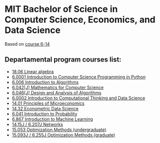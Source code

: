 # MIT Bachelor of Science in Computer Science, Economics, and Data Science
Based on [course 6-14](http://catalog.mit.edu/degree-charts/computer-science-economics-data-science-course-6-14/ "Computer Science, Economics, and Data Science")

## Departamental program courses list:
- [18.06 Linear algebra](https://ocw.mit.edu/courses/mathematics/18-06-linear-algebra-spring-2010/index.htm)
- [6.0001 Introduction to Computer Science Programming in Python](https://ocw.mit.edu/courses/electrical-engineering-and-computer-science/6-0001-introduction-to-computer-science-and-programming-in-python-fall-2016/)
- [6.006 Introduction to Algorithms](https://ocw.mit.edu/courses/electrical-engineering-and-computer-science/6-006-introduction-to-algorithms-fall-2011/)
- [6.042[J] Mathematics for Computer Science](https://ocw.mit.edu/courses/electrical-engineering-and-computer-science/6-042j-mathematics-for-computer-science-fall-2010/)
- [6.046[J] Design and Analysis of Algorithms](https://ocw.mit.edu/courses/electrical-engineering-and-computer-science/6-046j-design-and-analysis-of-algorithms-spring-2015/)
- [6.0002 Introduction to Computational Thinking and Data Science](https://ocw.mit.edu/courses/electrical-engineering-and-computer-science/6-0002-introduction-to-computational-thinking-and-data-science-fall-2016/)
- [14.01 Principles of Microeconomics](https://ocw.mit.edu/courses/economics/14-01sc-principles-of-microeconomics-fall-2011/)
- [14.32 Econometric Data Science](https://ocw.mit.edu/courses/economics/14-32-econometrics-spring-2007/)
- [6.041 Introduction to Probability](https://ocw.mit.edu/courses/electrical-engineering-and-computer-science/6-041-probabilistic-systems-analysis-and-applied-probability-fall-2010/)
- [6.867 Introduction to Machine Learning](https://ocw.mit.edu/courses/electrical-engineering-and-computer-science/6-867-machine-learning-fall-2006/)
- [14.15J / 6.207J Networks](https://ocw.mit.edu/courses/economics/14-15j-networks-spring-2018/)
- [15.053 Optimization Methods (undergraduate)](https://ocw.mit.edu/courses/sloan-school-of-management/15-053-optimization-methods-in-management-science-spring-2013/)
- [15.093J / 6.255J Optimization Methods (graduate)](https://ocw.mit.edu/courses/sloan-school-of-management/15-093j-optimization-methods-fall-2009/)